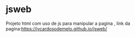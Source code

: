 # jsweb
Projeto html com uso de js para manipular a pagina , link da pagina:https://jvcardosodemelo.github.io/jsweb/
